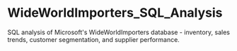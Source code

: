 # WideWorldImporters_SQL_Analysis
SQL analysis of Microsoft's WideWorldImporters database - inventory, sales trends, customer segmentation, and supplier performance.

